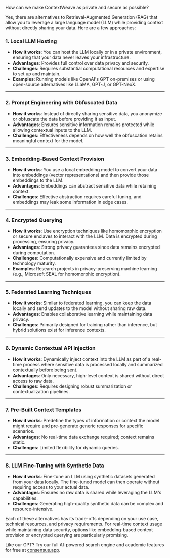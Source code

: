 How can we make ContextWeave as private and secure as possible? 

Yes, there are alternatives to Retrieval-Augmented Generation (RAG) that allow you to leverage a large language model (LLM) while providing context without directly sharing your data. Here are a few approaches:

### 1. **Local LLM Hosting**

- **How it works**: You can host the LLM locally or in a private environment, ensuring that your data never leaves your infrastructure.
- **Advantages**: Provides full control over data privacy and security.
- **Challenges**: Requires substantial computational resources and expertise to set up and maintain.
- **Examples**: Running models like OpenAI's GPT on-premises or using open-source alternatives like LLaMA, GPT-J, or GPT-NeoX.

---

### 2. **Prompt Engineering with Obfuscated Data**

- **How it works**: Instead of directly sharing sensitive data, you anonymize or obfuscate the data before providing it as input.
- **Advantages**: Ensures sensitive information remains protected while allowing contextual inputs to the LLM.
- **Challenges**: Effectiveness depends on how well the obfuscation retains meaningful context for the model.

---

### 3. **Embedding-Based Context Provision**

- **How it works**: You use a local embedding model to convert your data into embeddings (vector representations) and then provide those embeddings to the LLM.
- **Advantages**: Embeddings can abstract sensitive data while retaining context.
- **Challenges**: Effective abstraction requires careful tuning, and embeddings may leak some information in edge cases.

---

### 4. **Encrypted Querying**

- **How it works**: Use encryption techniques like homomorphic encryption or secure enclaves to interact with the LLM. Data is encrypted during processing, ensuring privacy.
- **Advantages**: Strong privacy guarantees since data remains encrypted during computation.
- **Challenges**: Computationally expensive and currently limited by technology maturity.
- **Examples**: Research projects in privacy-preserving machine learning (e.g., Microsoft SEAL for homomorphic encryption).

---

### 5. **Federated Learning Techniques**

- **How it works**: Similar to federated learning, you can keep the data locally and send updates to the model without sharing raw data.
- **Advantages**: Enables collaborative learning while maintaining data privacy.
- **Challenges**: Primarily designed for training rather than inference, but hybrid solutions exist for inference contexts.

---

### 6. **Dynamic Contextual API Injection**

- **How it works**: Dynamically inject context into the LLM as part of a real-time process where sensitive data is processed locally and summarized contextually before being sent.
- **Advantages**: Only necessary, high-level context is shared without direct access to raw data.
- **Challenges**: Requires designing robust summarization or contextualization pipelines.

---

### 7. **Pre-Built Context Templates**

- **How it works**: Predefine the types of information or context the model might require and pre-generate generic responses for specific scenarios.
- **Advantages**: No real-time data exchange required; context remains static.
- **Challenges**: Limited flexibility for dynamic queries.

---

### 8. **LLM Fine-Tuning with Synthetic Data**

- **How it works**: Fine-tune an LLM using synthetic datasets generated from your data locally. The fine-tuned model can then operate without requiring access to your actual data.
- **Advantages**: Ensures no raw data is shared while leveraging the LLM's capabilities.
- **Challenges**: Generating high-quality synthetic data can be complex and resource-intensive.

Each of these alternatives has its trade-offs depending on your use case, technical resources, and privacy requirements. For real-time context usage while maintaining data security, options like embedding-based context provision or encrypted querying are particularly promising.

Like our GPT? Try our full AI-powered search engine and academic features for free at [consensus.app](https://consensus.app/?utm_source=chatgpt).